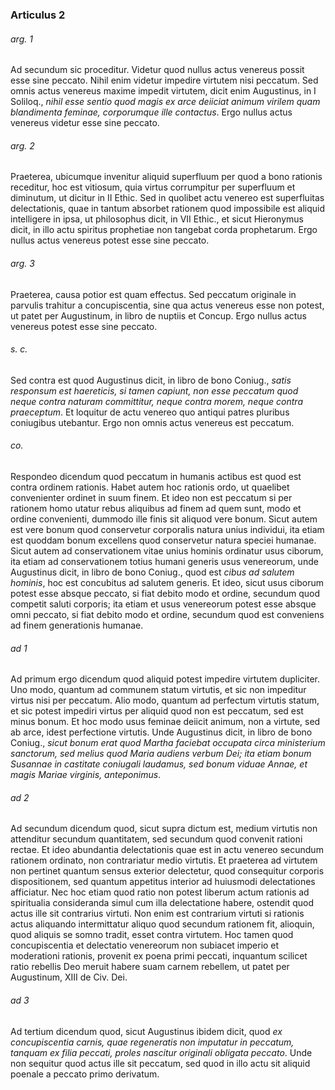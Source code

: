 ### Articulus 2

###### arg. 1
Ad secundum sic proceditur. Videtur quod nullus actus venereus possit esse sine peccato. Nihil enim videtur impedire virtutem nisi peccatum. Sed omnis actus venereus maxime impedit virtutem, dicit enim Augustinus, in I Soliloq., *nihil esse sentio quod magis ex arce deiiciat animum virilem quam blandimenta feminae, corporumque ille contactus*. Ergo nullus actus venereus videtur esse sine peccato.

###### arg. 2
Praeterea, ubicumque invenitur aliquid superfluum per quod a bono rationis receditur, hoc est vitiosum, quia virtus corrumpitur per superfluum et diminutum, ut dicitur in II Ethic. Sed in quolibet actu venereo est superfluitas delectationis, quae in tantum absorbet rationem quod impossibile est aliquid intelligere in ipsa, ut philosophus dicit, in VII Ethic., et sicut Hieronymus dicit, in illo actu spiritus prophetiae non tangebat corda prophetarum. Ergo nullus actus venereus potest esse sine peccato.

###### arg. 3
Praeterea, causa potior est quam effectus. Sed peccatum originale in parvulis trahitur a concupiscentia, sine qua actus venereus esse non potest, ut patet per Augustinum, in libro de nuptiis et Concup. Ergo nullus actus venereus potest esse sine peccato.

###### s. c.
Sed contra est quod Augustinus dicit, in libro de bono Coniug., *satis responsum est haereticis, si tamen capiunt, non esse peccatum quod neque contra naturam committitur, neque contra morem, neque contra praeceptum*. Et loquitur de actu venereo quo antiqui patres pluribus coniugibus utebantur. Ergo non omnis actus venereus est peccatum.

###### co.
Respondeo dicendum quod peccatum in humanis actibus est quod est contra ordinem rationis. Habet autem hoc rationis ordo, ut quaelibet convenienter ordinet in suum finem. Et ideo non est peccatum si per rationem homo utatur rebus aliquibus ad finem ad quem sunt, modo et ordine convenienti, dummodo ille finis sit aliquod vere bonum. Sicut autem est vere bonum quod conservetur corporalis natura unius individui, ita etiam est quoddam bonum excellens quod conservetur natura speciei humanae. Sicut autem ad conservationem vitae unius hominis ordinatur usus ciborum, ita etiam ad conservationem totius humani generis usus venereorum, unde Augustinus dicit, in libro de bono Coniug., quod est *cibus ad salutem hominis*, hoc est concubitus ad salutem generis. Et ideo, sicut usus ciborum potest esse absque peccato, si fiat debito modo et ordine, secundum quod competit saluti corporis; ita etiam et usus venereorum potest esse absque omni peccato, si fiat debito modo et ordine, secundum quod est conveniens ad finem generationis humanae.

###### ad 1
Ad primum ergo dicendum quod aliquid potest impedire virtutem dupliciter. Uno modo, quantum ad communem statum virtutis, et sic non impeditur virtus nisi per peccatum. Alio modo, quantum ad perfectum virtutis statum, et sic potest impediri virtus per aliquid quod non est peccatum, sed est minus bonum. Et hoc modo usus feminae deiicit animum, non a virtute, sed ab arce, idest perfectione virtutis. Unde Augustinus dicit, in libro de bono Coniug., *sicut bonum erat quod Martha faciebat occupata circa ministerium sanctorum, sed melius quod Maria audiens verbum Dei; ita etiam bonum Susannae in castitate coniugali laudamus, sed bonum viduae Annae, et magis Mariae virginis, anteponimus*.

###### ad 2
Ad secundum dicendum quod, sicut supra dictum est, medium virtutis non attenditur secundum quantitatem, sed secundum quod convenit rationi rectae. Et ideo abundantia delectationis quae est in actu venereo secundum rationem ordinato, non contrariatur medio virtutis. Et praeterea ad virtutem non pertinet quantum sensus exterior delectetur, quod consequitur corporis dispositionem, sed quantum appetitus interior ad huiusmodi delectationes afficiatur. Nec hoc etiam quod ratio non potest liberum actum rationis ad spiritualia consideranda simul cum illa delectatione habere, ostendit quod actus ille sit contrarius virtuti. Non enim est contrarium virtuti si rationis actus aliquando intermittatur aliquo quod secundum rationem fit, alioquin, quod aliquis se somno tradit, esset contra virtutem. Hoc tamen quod concupiscentia et delectatio venereorum non subiacet imperio et moderationi rationis, provenit ex poena primi peccati, inquantum scilicet ratio rebellis Deo meruit habere suam carnem rebellem, ut patet per Augustinum, XIII de Civ. Dei.

###### ad 3
Ad tertium dicendum quod, sicut Augustinus ibidem dicit, quod *ex concupiscentia carnis, quae regeneratis non imputatur in peccatum, tanquam ex filia peccati, proles nascitur originali obligata peccato*. Unde non sequitur quod actus ille sit peccatum, sed quod in illo actu sit aliquid poenale a peccato primo derivatum.

